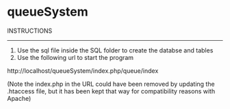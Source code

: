 # queueSystem

INSTRUCTIONS
************

1) Use the sql file inside the SQL folder to create the databse and tables
3) Use the following url to start the program

http://localhost/queueSystem/index.php/queue/index

(Note the index.php in the URL could have been removed by updating the .htaccess file, but it has been kept that way for compatibility reasons with Apache)